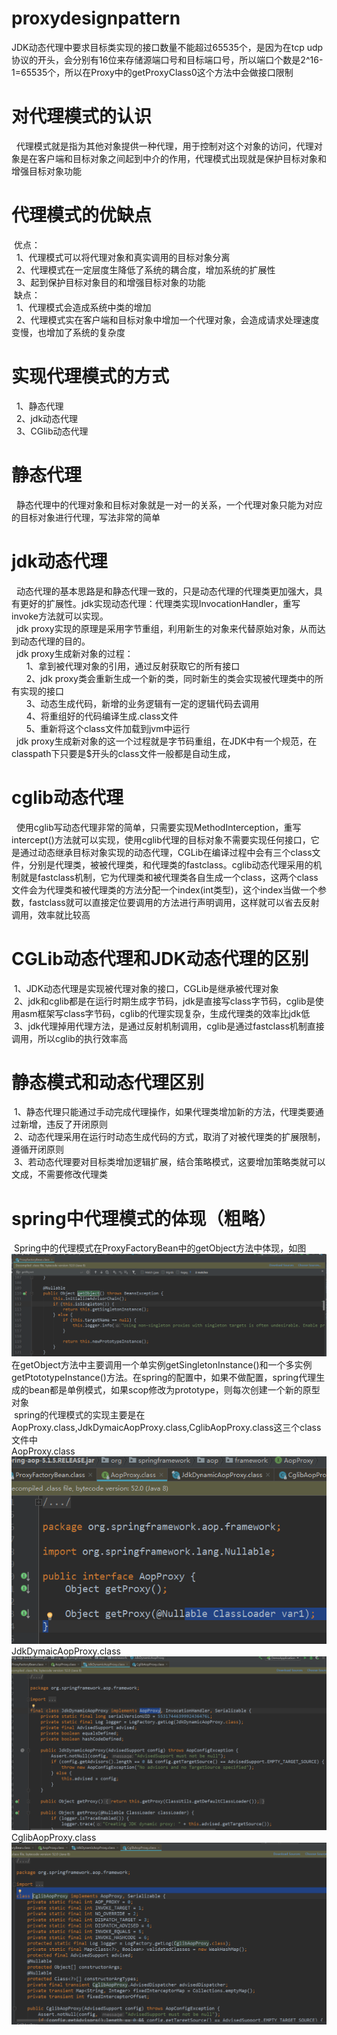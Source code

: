 # proxydesignpattern
JDK动态代理中要求目标类实现的接口数量不能超过65535个，是因为在tcp udp协议的开头，会分别有16位来存储源端口号和目标端口号，所以端口个数是2^16-1=65535个，所以在Proxy中的getProxyClass0这个方法中会做接口限制<br>
<h1>对代理模式的认识</h1>
&nbsp&nbsp代理模式就是指为其他对象提供一种代理，用于控制对这个对象的访问，代理对象是在客户端和目标对象之间起到中介的作用，代理模式出现就是保护目标对象和增强目标对象功能<br>
<h1>代理模式的优缺点</h1>
&nbsp优点：<br>
&nbsp&nbsp1、代理模式可以将代理对象和真实调用的目标对象分离<br>
&nbsp&nbsp2、代理模式在一定层度生降低了系统的耦合度，增加系统的扩展性<br>
&nbsp&nbsp3、起到保护目标对象目的和增强目标对象的功能<br>
&nbsp缺点：<br>
&nbsp&nbsp1、代理模式会造成系统中类的增加<br>
&nbsp&nbsp2、代理模式实在客户端和目标对象中增加一个代理对象，会造成请求处理速度变慢，也增加了系统的复杂度<br>
<h1>实现代理模式的方式</h1>
 &nbsp&nbsp1、静态代理<br>
 &nbsp&nbsp2、jdk动态代理<br>
 &nbsp&nbsp3、CGlib动态代理<br>
 <h1>静态代理</h1>
 &nbsp&nbsp静态代理中的代理对象和目标对象就是一对一的关系，一个代理对象只能为对应的目标对象进行代理，写法非常的简单<br>
 <h1>jdk动态代理</h1>
 &nbsp&nbsp动态代理的基本思路是和静态代理一致的，只是动态代理的代理类更加强大，具有更好的扩展性。jdk实现动态代理：代理类实现InvocationHandler，重写invoke方法就可以实现。<br>
 &nbsp&nbspjdk proxy实现的原理是采用字节重组，利用新生的对象来代替原始对象，从而达到动态代理的目的。<br>
 &nbsp&nbspjdk proxy生成新对象的过程：<br>
 &nbsp&nbsp&nbsp&nbsp&nbsp&nbsp1、拿到被代理对象的引用，通过反射获取它的所有接口<br>
 &nbsp&nbsp&nbsp&nbsp&nbsp&nbsp2、jdk proxy类会重新生成一个新的类，同时新生的类会实现被代理类中的所有实现的接口<br>
 &nbsp&nbsp&nbsp&nbsp&nbsp&nbsp3、动态生成代码，新增的业务逻辑有一定的逻辑代码去调用<br>
 &nbsp&nbsp&nbsp&nbsp&nbsp&nbsp4、将重组好的代码编译生成.class文件<br>
 &nbsp&nbsp&nbsp&nbsp&nbsp&nbsp5、重新将这个class文件加载到jvm中运行<br>
&nbsp&nbspjdk proxy生成新对象的这一个过程就是字节码重组，在JDK中有一个规范，在classpath下只要是$开头的class文件一般都是自动生成，<br>
<h1>cglib动态代理</h1>
&nbsp&nbsp使用cglib写动态代理非常的简单，只需要实现MethodInterception，重写intercept()方法就可以实现，使用cglib代理的目标对象不需要实现任何接口，它是通过动态继承目标对象实现的动态代理，CGLib在编译过程中会有三个class文件，分别是代理类，被被代理类，和代理类的fastclass。cglib动态代理采用的机制就是fastclass机制，它为代理类和被代理类各自生成一个class，这两个class文件会为代理类和被代理类的方法分配一个index(int类型)，这个index当做一个参数，fastclass就可以直接定位要调用的方法进行声明调用，这样就可以省去反射调用，效率就比较高<br>
<h1>CGLib动态代理和JDK动态代理的区别</h1>
&nbsp1、JDK动态代理是实现被代理对象的接口，CGLib是继承被代理对象<br>
&nbsp2、jdk和cglib都是在运行时期生成字节码，jdk是直接写class字节码，cglib是使用asm框架写class字节码，cglib的代理实现复杂，生成代理类的效率比jdk低<br>
&nbsp3、jdk代理掉用代理方法，是通过反射机制调用，cglib是通过fastclass机制直接调用，所以cglib的执行效率高<br>
<h1>静态模式和动态代理区别</h1>
&nbsp1、静态代理只能通过手动完成代理操作，如果代理类增加新的方法，代理类要通过新增，违反了开闭原则<br>
&nbsp2、动态代理采用在运行时动态生成代码的方式，取消了对被代理类的扩展限制，遵循开闭原则<br>
&nbsp3、若动态代理要对目标类增加逻辑扩展，结合策略模式，这要增加策略类就可以文成，不需要修改代理类<br>
<h1>spring中代理模式的体现（粗略）</h1>
&nbspSpring中的代理模式在ProxyFactoryBean中的getObject方法中体现，如图
<img src="https://github.com/JerrmyHu/proxydesignpattern/blob/master/img/proxyfactorybean.jpg"/><br>
在getObject方法中主要调用一个单实例getSingletonInstance()和一个多实例getPtototypeInstance()方法。在spring的配置中，如果不做配置，spring代理生成的bean都是单例模式，如果scop修改为prototype，则每次创建一个新的原型对象<br>
&nbspspring的代理模式的实现主要是在AopProxy.class,JdkDymaicAopProxy.class,CglibAopProxy.class这三个class文件中<br>
AopProxy.class<br>
<img src="https://github.com/JerrmyHu/proxydesignpattern/blob/master/img/aopproxy.jpg"/><br>
JdkDymaicAopProxy.class<br>
<img src="https://github.com/JerrmyHu/proxydesignpattern/blob/master/img/jdkdynamicaopproxy.jpg"><br>
CglibAopProxy.class<br>
<img src="https://github.com/JerrmyHu/proxydesignpattern/blob/master/img/cglibaopproxy.jpg"><br>
 

